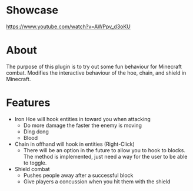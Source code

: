 # Showcase
https://www.youtube.com/watch?v=AWPpv_d3oKU
# About
The purpose of this plugin is to try out some fun behaviour for Minecraft combat.
Modifies the interactive behaviour of the hoe, chain, and shield in Minecraft.
# Features
- Iron Hoe will hook entities in toward you when attacking
  - Do more damage the faster the enemy is moving
  - Ding dong
  - Blood
- Chain in offhand will hook in entities (Right-Click)
  - There will be an option in the future to allow you to hook to blocks. The method is implemented, just need a way for the user to be able to toggle.
- Shield combat
  - Pushes people away after a successful block
  - Give players a concussion when you hit them with the shield
